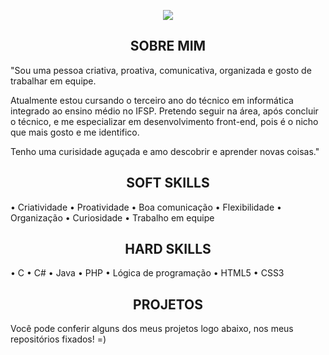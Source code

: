 



<p align="center">
 <img src= "https://media.discordapp.net/attachments/816888490955636747/864915060622098472/Ola_eu_Sou_a_Amanda.png?width=840&height=473  width="500"/>
       </p>
       
       
 <h2 align="center" color = "red" >SOBRE MIM</h2>
 
 "Sou uma pessoa criativa, proativa, comunicativa, organizada e gosto de trabalhar em equipe. 
 
Atualmente estou cursando o terceiro ano do técnico em informática integrado ao ensino médio no IFSP. Pretendo seguir na área, após concluir o técnico, e me especializar em desenvolvimento front-end, pois é o nicho que mais gosto e me identifico.

Tenho uma curisidade aguçada e amo descobrir e aprender novas coisas."
      

<h2 align="center" > SOFT SKILLS</h2>

• Criatividade
• Proatividade
• Boa comunicação
• Flexibilidade
• Organização
• Curiosidade
• Trabalho em equipe

<h2 align="center" >HARD SKILLS</h2>

• C
• C#
• Java 
• PHP
• Lógica de programação
• HTML5
• CSS3



<h2 align="center" >PROJETOS</h2>

Você pode conferir alguns dos meus projetos logo abaixo, nos meus repositórios fixados! =)
